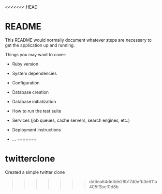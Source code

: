<<<<<<< HEAD
# README

This README would normally document whatever steps are necessary to get the
application up and running.

Things you may want to cover:

* Ruby version

* System dependencies

* Configuration

* Database creation

* Database initialization

* How to run the test suite

* Services (job queues, cache servers, search engines, etc.)

* Deployment instructions

* ...
=======
# twitterclone
Created a simple twitter clone 
>>>>>>> dd6ea64de3de28b17d0efb3e611a405f3bcf0d8b
